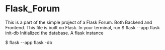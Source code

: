 # Flask_Forum
This is a part of the simple project of a Flask Forum.
Both Backend and Frontend.
This file is built on Flask.
In your terminal, run
$ flask --app flask init-db
Initialized the database.
A flask instance

$ flask --app flask -db
